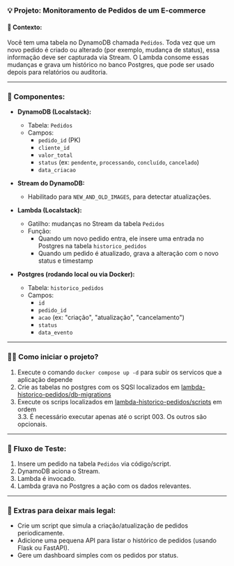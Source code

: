 ### 💡 **Projeto: Monitoramento de Pedidos de um E-commerce**

#### 📘 Contexto:
Você tem uma tabela no DynamoDB chamada `Pedidos`. Toda vez que um novo pedido é criado ou alterado (por exemplo, mudança de status), essa informação deve ser capturada via Stream. O Lambda consome essas mudanças e grava um histórico no banco Postgres, que pode ser usado depois para relatórios ou auditoria.

---

### 🔧 Componentes:

- **DynamoDB (Localstack):**
  - Tabela: `Pedidos`
  - Campos:
    - `pedido_id` (PK)
    - `cliente_id`
    - `valor_total`
    - `status` (ex: `pendente`, `processando`, `concluído`, `cancelado`)
    - `data_criacao`

- **Stream do DynamoDB:**
  - Habilitado para `NEW_AND_OLD_IMAGES`, para detectar atualizações.

- **Lambda (Localstack):**
  - Gatilho: mudanças no Stream da tabela `Pedidos`
  - Função:
    - Quando um novo pedido entra, ele insere uma entrada no Postgres na tabela `historico_pedidos`
    - Quando um pedido é atualizado, grava a alteração com o novo status e timestamp

- **Postgres (rodando local ou via Docker):**
  - Tabela: `historico_pedidos`
  - Campos:
    - `id`
    - `pedido_id`
    - `acao` (ex: "criação", "atualização", "cancelamento")
    - `status`
    - `data_evento`

---

### 🏃‍♂️ Como iniciar o projeto?

1. Execute o comando `docker compose up -d` para subir os servicos que a aplicação depende
2. Crie as tabelas no postgres com os SQSl localizados em [lambda-historico-pedidos/db-migrations](lambda-historico-pedidos/db-migrations)
3. Execute os scrips localizados em [lambda-historico-pedidos/scripts](lambda-historico-pedidos/scripts) em ordem  
  3.3. É necessário executar apenas até o script 003. Os outros são opcionais.  

---

### 🧪 Fluxo de Teste:

1. Insere um pedido na tabela `Pedidos` via código/script.
2. DynamoDB aciona o Stream.
3. Lambda é invocado.
4. Lambda grava no Postgres a ação com os dados relevantes.

---

### 🚀 Extras para deixar mais legal:

- Crie um script que simula a criação/atualização de pedidos periodicamente.
- Adicione uma pequena API para listar o histórico de pedidos (usando Flask ou FastAPI).
- Gere um dashboard simples com os pedidos por status.